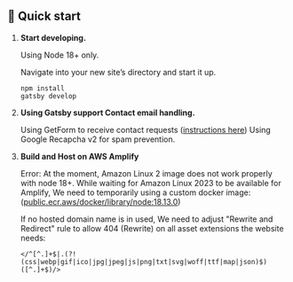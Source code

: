 ## 🚀 Quick start

1.  **Start developing.**

    Using Node 18+ only.

    Navigate into your new site’s directory and start it up.

    ```shell
    npm install
    gatsby develop
    ```
2.  **Using Gatsby support Contact email handling.**

    
    Using  GetForm to receive contact requests ([instructions here](https://www.gatsbyjs.com/docs/building-a-contact-form/))
    Using Google Recapcha v2 for spam prevention.

2.  **Build and Host on AWS Amplify**

    Error: 
    At the moment, Amazon Linux 2 image does not work properly with node 18+. While waiting for Amazon Linux 2023 to be available for Amplify,
    We need to temporarily using a custom docker image: ([public.ecr.aws/docker/library/node:18.13.0](https://github.com/aws-amplify/amplify-hosting/issues/3109))

    If no hosted domain name is in used, We need to adjust "Rewrite and Redirect" rule to allow 404 (Rewrite) on all asset extensions the website needs:
    ```
    </^[^.]+$|.(?!(css|webp|gif|ico|jpg|jpeg|js|png|txt|svg|woff|ttf|map|json)$)([^.]+$)/>
    ```